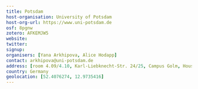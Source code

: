 ```yaml
---
title: Potsdam
host-organisation: University of Potsdam
host-org-url: https://www.uni-potsdam.de
osf: 8pgnw
zotero: AFKEMJW5
website: 
twitter: 
signup: 
organisers: [Yana Arkhipova, Alice Hodapp]
contact: arkhipova@uni-potsdam.de
address: [room 4.09/4.10, Karl-Liebknecht-Str. 24/25, Campus Golm, House 14, 14476 Potsdam]
country: Germany
geolocation: [52.4076274, 12.9735416]
---
```



